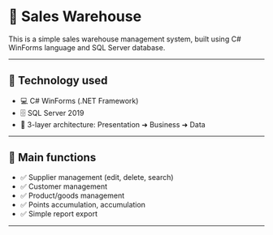 # 💼 Sales Warehouse

This is a simple sales warehouse management system, built using C# WinForms language and SQL Server database.

---

## 🧰 Technology used

- 💻 C# WinForms (.NET Framework)
- 🗄️ SQL Server 2019
- 🔧 3-layer architecture: Presentation ➜ Business ➜ Data

---

## 🚀 Main functions

- ✅ Supplier management (edit, delete, search)
- ✅ Customer management
- ✅ Product/goods management
- ✅ Points accumulation, accumulation
- ✅ Simple report export

---
